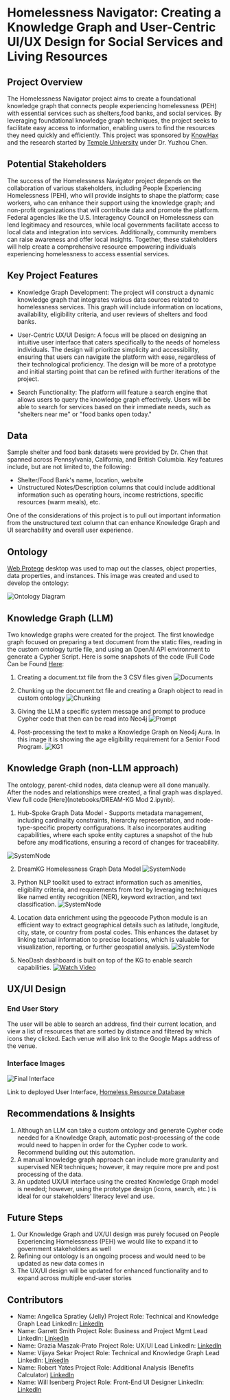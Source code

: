 # Homelessness Navigator: Creating a Knowledge Graph and User-Centric UI/UX Design for Social Services and Living Resources 

## Project Overview 
The Homelessness Navigator project aims to create a foundational knowledge graph that connects people experiencing homelessness (PEH) with essential services such as shelters,food banks, and social services. By leveraging foundational knowledge graph techniques, the project seeks to facilitate easy access to information, enabling users to find the resources they need quickly and efficiently.  This project was sponsored by [KnowHax](https://app.knowhax.com/challenge_pop-hack/1727888126435x823821229288511500) and the research started by [Temple University](https://www.nsf.gov/awardsearch/showAward?AWD_ID=2333703&HistoricalAwards=false) under Dr. Yuzhou Chen.  

## Potential Stakeholders
The success of the Homelessness Navigator project depends on the collaboration of various stakeholders, including People Experiencing Homelessness (PEH), who will provide insights to shape the platform; case workers, who can enhance their support using the knowledge graph; and non-profit organizations that will contribute data and promote the platform. Federal agencies like the U.S. Interagency Council on Homelessness can lend legitimacy and resources, while local governments facilitate access to local data and integration into services. Additionally, community members can raise awareness and offer local insights. Together, these stakeholders will help create a comprehensive resource empowering individuals experiencing homelessness to access essential services.

## Key Project Features 
- Knowledge Graph Development: The project will construct a dynamic knowledge graph that integrates various data sources related to homelessness services. This graph will include information on locations, availability, eligibility criteria, and user reviews of shelters and food banks.
  
- User-Centric UX/UI Design: A focus will be placed on designing an intuitive user interface that caters specifically to the needs of homeless individuals. The design will prioritize simplicity and accessibility, ensuring that users can navigate the platform with ease, regardless of their technological proficiency.  The design will be more of a prototype and initial starting point that can be refined with further iterations of the project.
  
- Search Functionality: The platform will feature a search engine that allows users to query the knowledge graph effectively. Users will be able to search for services based on their immediate needs, such as "shelters near me" or "food banks open today."  

## Data
Sample shelter and food bank datasets were provided by Dr. Chen that spanned across Pennsylvania, California, and British Columbia.  Key features include, but are not limited to, the following:

- Shelter/Food Bank's name, location, website
- Unstructured Notes/Description columns that could include additional information such as operating hours, income restrictions, specific resources (warm meals), etc.

One of the considerations of this project is to pull out important information from the unstructured text column that can enhance Knowledge Graph and UI searchability and overall user experience. 

## Ontology
[Web Protege](https://webprotege.stanford.edu/) desktop was used to map out the classes, object properties, data properties, and instances.  This image was created and used to develop the ontology:

![Ontology Diagram](images/ontology.png)

## Knowledge Graph (LLM) 
Two knowledge graphs were created for the project.  The first knowledge graph focused on preparing a text document from the static files, reading in the custom ontology turtle file, and using an OpenAI API environment to generate a Cypher Script.  Here is some snapshots of the code (Full Code Can be Found [Here](notebooks/LLMKnowledgeGraphCode.ipynb):

1. Creating a document.txt file from the 3 CSV files given
![Documents](images/documentcode.png)

2. Chunking up the document.txt file and creating a Graph object to read in custom ontology
![Chunking](images/chunkingcode.png)

3. Giving the LLM a specific system message and prompt to produce Cypher code that then can be read into Neo4j
![Prompt](images/systemprompt.png)

4. Post-processing the text to make a Knowledge Graph on Neo4j Aura.  In this image it is showing the age eligibility requirement for a Senior Food Program. 
![KG1](images/LLMgraph.png)

## Knowledge Graph (non-LLM approach) 
The ontology, parent-child nodes, data cleanup were all done manually.  After the nodes and relationships were created, a final graph was displayed. View full code [Here](notebooks/DREAM-KG Mod 2.ipynb).

1. Hub-Spoke Graph Data Model - Supports metadata management, including cardinality constraints, hierarchy representation, and node-type-specific property configurations. It also incorporates auditing capabilities, where each spoke entity captures a snapshot of the hub before any modifications, ensuring a record of changes for traceability.

![SystemNode](images/hub-spoke.png)

2. DreamKG Homelessness Graph Data Model
![SystemNode](images/DREAM-KG-MOD-2.png)

3. Python NLP toolkit used to extract information such as amenities, eligibility criteria, and requirements from text by leveraging techniques like named entity recognition (NER), keyword extraction, and text classification.
![SystemNode](images/nlp.png)

4. Location data enrichment using the pgeocode Python module is an efficient way to extract geographical details such as latitude, longitude, city, state, or country from postal codes. This enhances the dataset by linking textual information to precise locations, which is valuable for visualization, reporting, or further geospatial analysis.
![SystemNode](images/location.png)

5. NeoDash dashboard is built on top of the KG to enable search capabilities.
[![Watch Video](images/dashboard.png)](https://youtu.be/xvweZJlhrBs)


## UX/UI Design

### End User Story 
The user will be able to search an address, find their current location, and view a list of resources that are sorted by distance and filtered by which icons they clicked. Each venue will also link to the Google Maps address of the venue.

### Interface Images 

![Final Interface](images/interface_app.png)

Link to deployed User Interface, [Homeless Resource Database](homeless-resource.surge.sh)

## Recommendations & Insights 

1.  Although an LLM can take a custom ontology and generate Cypher code needed for a Knowledge Graph, automatic post-processing of the code would need to happen in order for the Cypher code to work.  Recommend building out this automation.
2.  A manual knowledge graph approach can include more granularity and supervised NER techniques; however, it may require more pre and post processing of the data.
3.  An updated UX/UI interface using the created Knowledge Graph model is needed; however, using the prototype design (icons, search, etc.) is ideal for our stakeholders' literacy level and use.

## Future Steps 

1.  Our Knowledge Graph and UX/UI design was purely focused on People Experiencing Homelessness (PEH) we would like to expand it to government stakeholders as well
2.  Refining our ontology is an ongoing process and would need to be updated as new data comes in
3.  The UX/UI design will be updated for enhanced functionality and to expand across multiple end-user stories


## Contributors 
- Name:  Angelica Spratley (Jelly)  Project Role:  Technical and Knowledge Graph Lead  LinkedIn: [LinkedIn](https://linkedin.com/in/angelicaspratley)
- Name:  Garrett Smith  Project Role:  Business and Project Mgmt Lead  LinkedIn: [LinkedIn](https://linkedin.com/in/garrett55smith)
- Name:  Grazia Maszak-Prato  Project Role: UX/UI Lead LinkedIn: [LinkedIn](https://linkedin.com/in/graziaprato)
- Name:  Vijaya Sekar  Project Role:  Technical and Knowledge Graph Lead LinkedIn: [LinkedIn](https://linkedin.com/in/vijaya-sekar)
- Name:  Robert Yates Project Role:  Additional Analysis (Benefits Calculator) [LinkedIn](https://www.linkedin.com/in/rwyates/)
- Name:  Will Isenberg Project Role:  Front-End UI Designer  LinkedIn: [LinkedIn](https://www.linkedin.com/in/will-isenberg/) 
